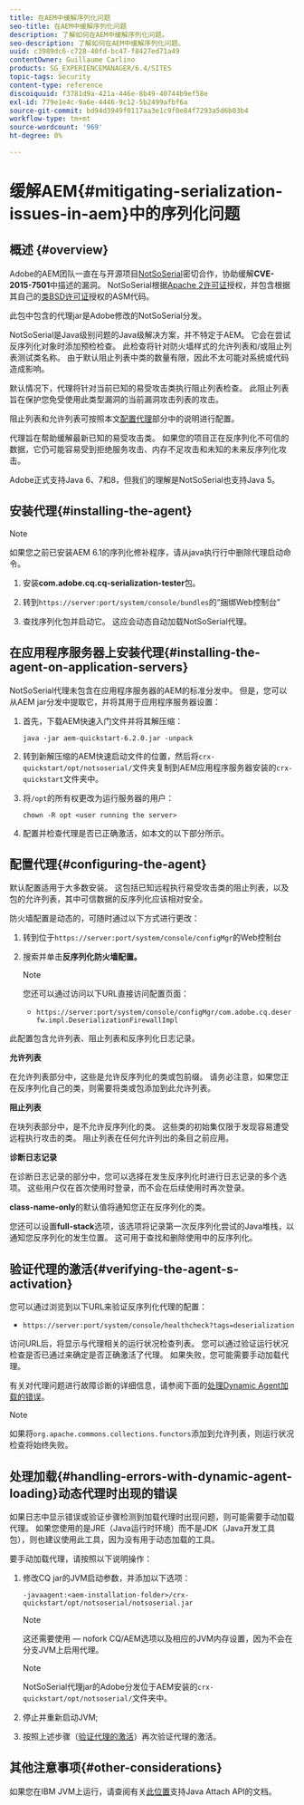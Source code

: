 ```yaml
---
title: 在AEM中缓解序列化问题
seo-title: 在AEM中缓解序列化问题
description: 了解如何在AEM中缓解序列化问题。
seo-description: 了解如何在AEM中缓解序列化问题。
uuid: c3989dc6-c728-40fd-bc47-f8427ed71a49
contentOwner: Guillaume Carlino
products: SG_EXPERIENCEMANAGER/6.4/SITES
topic-tags: Security
content-type: reference
discoiquuid: f3781d9a-421a-446e-8b49-40744b9ef58e
exl-id: 779e1e4c-9a6e-4446-9c12-5b2499afbf6a
source-git-commit: bd94d3949f0117aa3e1c9f0e84f7293a5d6b03b4
workflow-type: tm+mt
source-wordcount: '969'
ht-degree: 0%

---
```


# 缓解AEM{#mitigating-serialization-issues-in-aem}中的序列化问题

## 概述 {#overview}

Adobe的AEM团队一直在与开源项目[NotSoSerial](https://github.com/kantega/notsoserial)密切合作，协助缓解&#x200B;**CVE-2015-7501**&#x200B;中描述的漏洞。 NotSoSerial根据[Apache 2许可证](https://www.apache.org/licenses/LICENSE-2.0)授权，并包含根据其自己的[类BSD许可证](https://asm.ow2.org/license.html)授权的ASM代码。

此包中包含的代理jar是Adobe修改的NotSoSerial分发。

NotSoSerial是Java级别问题的Java级解决方案，并不特定于AEM。 它会在尝试反序列化对象时添加预检检查。 此检查将针对防火墙样式的允许列表和/或阻止列表测试类名称。 由于默认阻止列表中类的数量有限，因此不太可能对系统或代码造成影响。

默认情况下，代理将针对当前已知的易受攻击类执行阻止列表检查。 此阻止列表旨在保护您免受使用此类型漏洞的当前漏洞攻击列表的攻击。

阻止列表和允许列表可按照本文[配置代理](/help/sites-administering/mitigating-serialization-issues.md#configuring-the-agent)部分中的说明进行配置。

代理旨在帮助缓解最新已知的易受攻击类。 如果您的项目正在反序列化不可信的数据，它仍可能容易受到拒绝服务攻击、内存不足攻击和未知的未来反序列化攻击。

Adobe正式支持Java 6、7和8，但我们的理解是NotSoSerial也支持Java 5。

## 安装代理{#installing-the-agent}

>[!NOTE]
>
>如果您之前已安装AEM 6.1的序列化修补程序，请从java执行行中删除代理启动命令。

1. 安装&#x200B;**com.adobe.cq.cq-serialization-tester**&#x200B;包。

1. 转到`https://server:port/system/console/bundles`的“捆绑Web控制台”
1. 查找序列化包并启动它。 这应会动态自动加载NotSoSerial代理。

## 在应用程序服务器上安装代理{#installing-the-agent-on-application-servers}

NotSoSerial代理未包含在应用程序服务器的AEM的标准分发中。 但是，您可以从AEM jar分发中提取它，并将其用于应用程序服务器设置：

1. 首先，下载AEM快速入门文件并将其解压缩：

   ```shell
   java -jar aem-quickstart-6.2.0.jar -unpack
   ```

1. 转到新解压缩的AEM快速启动文件的位置，然后将`crx-quickstart/opt/notsoserial/`文件夹复制到AEM应用程序服务器安装的`crx-quickstart`文件夹中。

1. 将`/opt`的所有权更改为运行服务器的用户：

   ```shell
   chown -R opt <user running the server>
   ```

1. 配置并检查代理是否已正确激活，如本文的以下部分所示。

## 配置代理{#configuring-the-agent}

默认配置适用于大多数安装。 这包括已知远程执行易受攻击类的阻止列表，以及包的允许列表，其中可信数据的反序列化应该相对安全。

防火墙配置是动态的，可随时通过以下方式进行更改：

1. 转到位于`https://server:port/system/console/configMgr`的Web控制台
1. 搜索并单击&#x200B;**反序列化防火墙配置。**

   >[!NOTE]
   >
   >您还可以通过访问以下URL直接访问配置页面：
   >
   >* `https://server:port/system/console/configMgr/com.adobe.cq.deserfw.impl.DeserializationFirewallImpl`


此配置包含允许列表、阻止列表和反序列化日志记录。

**允许列表**

在允许列表部分中，这些是允许反序列化的类或包前缀。 请务必注意，如果您正在反序列化自己的类，则需要将类或包添加到此允许列表。

**阻止列表**

在块列表部分中，是不允许反序列化的类。 这些类的初始集仅限于发现容易遭受远程执行攻击的类。 阻止列表在任何允许列出的条目之前应用。

**诊断日志记录**

在诊断日志记录的部分中，您可以选择在发生反序列化时进行日志记录的多个选项。 这些用户仅在首次使用时登录，而不会在后续使用时再次登录。

**class-name-only**&#x200B;的默认值将通知您正在反序列化的类。

您还可以设置&#x200B;**full-stack**&#x200B;选项，该选项将记录第一次反序列化尝试的Java堆栈，以通知您反序列化的发生位置。 这可用于查找和删除使用中的反序列化。

## 验证代理的激活{#verifying-the-agent-s-activation}

您可以通过浏览到以下URL来验证反序列化代理的配置：

* `https://server:port/system/console/healthcheck?tags=deserialization`

访问URL后，将显示与代理相关的运行状况检查列表。 您可以通过验证运行状况检查是否已通过来确定是否正确激活了代理。 如果失败，您可能需要手动加载代理。

有关对代理问题进行故障诊断的详细信息，请参阅下面的[处理Dynamic Agent加载的错误](#handling-errors-with-dynamic-agent-loading)。

>[!NOTE]
>
>如果将`org.apache.commons.collections.functors`添加到允许列表，则运行状况检查将始终失败。

## 处理加载{#handling-errors-with-dynamic-agent-loading}动态代理时出现的错误

如果日志中显示错误或验证步骤检测到加载代理时出现问题，则可能需要手动加载代理。 如果您使用的是JRE（Java运行时环境）而不是JDK（Java开发工具包），则也建议使用此工具，因为没有用于动态加载的工具。

要手动加载代理，请按照以下说明操作：

1. 修改CQ jar的JVM启动参数，并添加以下选项：

   ```shell
   -javaagent:<aem-installation-folder>/crx-quickstart/opt/notsoserial/notsoserial.jar
   ```

   >[!NOTE]
   >
   >这还需要使用 — nofork CQ/AEM选项以及相应的JVM内存设置，因为不会在分支JVM上启用代理。

   >[!NOTE]
   >
   >NotSoSerial代理jar的Adobe分发位于AEM安装的`crx-quickstart/opt/notsoserial/`文件夹中。

1. 停止并重新启动JVM;

1. 按照上述步骤（[验证代理的激活](/help/sites-administering/mitigating-serialization-issues.md#verifying-the-agent-s-activation)）再次验证代理的激活。

## 其他注意事项{#other-considerations}

如果您在IBM JVM上运行，请查阅有关[此位置](https://www.ibm.com/support/knowledgecenter/SSSTCZ_2.0.0/com.ibm.rt.doc.20/user/attachapi.html)支持Java Attach API的文档。
